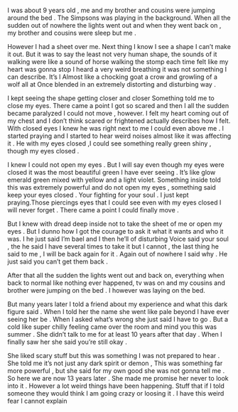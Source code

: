 I was about 9 years old , me and my brother and cousins were jumping around the bed . The Simpsons was playing in the background. When all the sudden out of nowhere the lights went out and when they went back on , my brother and cousins were sleep but me .

However I had a sheet over me. Next thing I know I see a shape I can’t make it out. But it was to say the least not very human shape, the sounds of it walking were like a sound of horse walking the stomp each time felt like my heart was gonna stop I heard a very weird breathing it was not something I can describe. It’s l Almost like a chocking goat a crow and growling of a wolf all at Once blended in an extremely distorting and disturbing way .

I kept seeing the shape getting closer and closer Something told me to close my eyes. There came a point I got so scared and then I all the sudden  became paralyzed I could not move , however. I felt my heart coming out of my chest and  I don’t think scared or frightened actually describes how I felt. With closed eyes I knew he was right next to me I could even above me . I started praying and I started to hear weird noises almost like it was affecting it . He with my eyes closed ,I could see something really green shiny , though my eyes closed .

I knew I could not open my eyes . But I will say even though my eyes were closed it was the most beautiful green I have ever seeing . It’s like glow emerald green mixed with yellow and a light violet. Something inside told this was extremely powerful and do not open my eyes , something  said keep your eyes closed . Your fighting for your soul . I just kept praying.Those piercings eyes that I could see even with my eyes closed I will never forget . There came a point I could finally move .

But I knew with dread deep inside not to take the sheet of me or open my eyes . But I dunno how I got the courage to ask it what it wants and who it was. I he just said I’m bael and I then he’ll of disturbing Voice said your soul , the he said I have several times to take it but I cannot , the last thing he said to me , I will be back again for it . Again out of nowhere I said why . He just said you can’t get them back .

After that all the sudden the lights went out and back on, everything when back to normal like nothing ever happened, tv was on and my cousins and brother were jumping on the bed . I however was laying on the bed.

But many years later I told a friend about my experience and what this dark figure said . When I told her the name she went like pale beyond I have ever seeing her be . When I asked what’s wrong she just said I have to go . But a cold like super chilly feeling came over the room and mind you this was summer . She didn’t talk to me for at least 10 years after that day . When I finally saw her she said you’re still okay .

She liked scary stuff but this was something I was not prepared to hear . She told me it’s not just any dark spirit or demon , This was something far more powerful , but she said for my own good she was not gonna tell me . So here we are now 13 years later . She made me promise her never to look into it . However a lot weird things have been happening. Stuff that if I told someone they would think I am going crazy or loosing it . I have this weird fear I cannot explain 